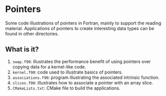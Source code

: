 # Pointers

Some code illustrations of pointers in Fortran, mainly to support the reading
material.  Applications of pointers to create interesting data types can be
found in other directories.


## What is it?

1. `swap.f90`: illustrates the performance benefit of using pointers over
   copying data for a kernel-like code.
1. `kernel.f90`: code used to illustrate basics of pointers.
1. `associations.f90`: program illustrating the associated intrinsic function.
1. `slices.f90`: illustrates how to associate a pointer with an array slice.
1. `CMakeLists.txt`: CMake file to build the applications.
